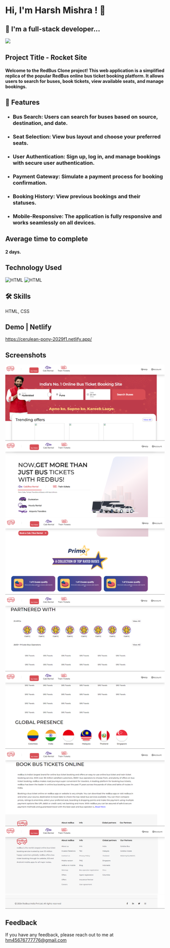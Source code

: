 # Hi, I'm Harsh Mishra ! 👋


## 🚀 I'm a full-stack developer...
<img src="https://user-images.githubusercontent.com/73097560/115834477-dbab4500-a447-11eb-908a-139a6edaec5c.gif">

## Project Title - Rocket Site

#### Welcome to the RedBus Clone project! This web application is a simplified replica of the popular RedBus online bus ticket booking platform. It allows users to search for buses, book tickets, view available seats, and manage bookings.

## 🌟 Features

+ ### **Bus Search:** Users can search for buses based on source, destination, and date.
+ ### **Seat Selection:** View bus layout and choose your preferred seats.
+ ### **User Authentication:** Sign up, log in, and manage bookings with secure user authentication.
+ ### **Payment Gateway:** Simulate a payment process for booking confirmation.
+ ### **Booking History:** View previous bookings and their statuses.
+ ### **Mobile-Responsive:** The application is fully responsive and works seamlessly on all devices.



## Average time to complete
#### 2 days.


## Technology Used



![HTML](https://img.shields.io/badge/FirstTech-HTML-blue)
![HTML](https://img.shields.io/badge/SecondTech-CSS-black)

## 🛠 Skills
HTML, CSS

## Demo | Netlify
https://cerulean-pony-2029f1.netlify.app/

## Screenshots
![alt](./Image/image.png)
![alt](./Image/image%20copy.png)
![alt](./Image/image%20copy%202.png)
![alt](./Image/image%20copy%203.png)
![alt](./Image/image%20copy%204.png)
![alt](./Image/image%20copy%205.png)
![alt](./Image/image%20copy%206.png)
![alt](./Image/image%20copy%207.png)


## Feedback

If you have any feedback, please reach out to me at hm45676777776@gmail.com

